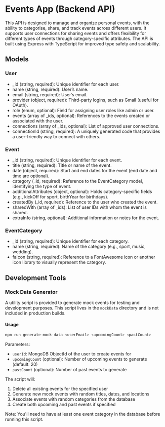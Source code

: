# Events App (Backend API)

This API is designed to manage and organize personal events, with the ability to categorise, share, and track events across different users. It supports user connections for sharing events and offers flexibility for different types of events through category-specific attributes. The API is built using Express with TypeScript for improved type safety and scalability.

## Models

### User

- \_id (string, required): Unique identifier for each user.
- name (string, required): User’s name.
- email (string, required): User’s email.
- provider (object, required): Third-party logins, such as Gmail (useful for OAuth).
- role (enum, optional): Field for assigning user roles like admin or user.
- events (array of \_ids, optional): References to the events created or associated with the user.
- connections (array of \_ids, optional): List of approved user connections.
- connectionId (string, required): A uniquely generated code that provides a user-friendly way to connect with others.

### Event

- \_id (string, required): Unique identifier for each event.
- title (string, required): Title or name of the event.
- date (object, required): Start and end dates for the event (end date and time are optional).
- category (\_id, required): Reference to the EventCategory model, identifying the type of event.
- additionalAttributes (object, optional): Holds category-specific fields (e.g., kickOff for sport, birthYear for birthdays).
- createdBy (\_id, required): Reference to the user who created the event.
- sharedWith (array of \_ids): List of user IDs with whom the event is shared.
- extraInfo (string, optional): Additional information or notes for the event.

### EventCategory

- \_id (string, required): Unique identifier for each category.
- name (string, required): Name of the category (e.g., sport, music, wedding).
- faIcon (string, required): Reference to a FontAwesome icon or another icon library to visually represent the category.

## Development Tools

### Mock Data Generator

A utility script is provided to generate mock events for testing and development purposes. This script lives in the `mockData` directory and is not included in production builds.

#### Usage

```bash
npm run generate-mock-data <userEmail> <upcomingCount> <pastCount>
```

Parameters:
- `userId`: MongoDB ObjectId of the user to create events for
- `upcomingCount` (optional): Number of upcoming events to generate (default: 20)
- `pastCount` (optional): Number of past events to generate

The script will:
1. Delete all existing events for the specified user
2. Generate new mock events with random titles, dates, and locations
3. Associate events with random categories from the database
4. Create both upcoming and past events if specified

Note: You'll need to have at least one event category in the database before running this script.